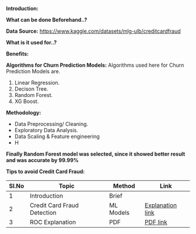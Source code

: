 
**Introduction:** 

**What can be done Beforehand..?** 

   

**Data Source:** https://www.kaggle.com/datasets/mlg-ulb/creditcardfraud

**What is it used for..?**

**Benefits:**





**Algorithms for Churn Prediction Models:**
Algorithms used here for Churn Prediction Models are.
1. Linear Regression.
2. Decison Tree.
3. Random Forest.
4. XG Boost.
   
**Methodology:**
- Data Preprocessing/ Cleaning.
- Exploratory Data Analysis.
- Data Scaling & Feature engineering
- H


 


**Finally Random Forest model was selected, since it showed better result and was accurate by 99.99%**


**Tips to avoid Credit Card Fraud:**






| Sl.No| Topic| Method| Link|
|-|-|-|-|
|1| Introduction | Brief |[ ](-)
|2| Credit Card Fraud Detection| ML Models |[ Explanation link](https://github.com/V-Vibee/My-Projects-2.0/blob/main/4.%20Credit%20Card%20Fraud%20Detection/credit-card-fraud-detection-vipin.ipynb)
|3| ROC Explanation | PDF |[ PDF link](https://github.com/V-Vibee/My-Projects-2.0/blob/main/4.%20Credit%20Card%20Fraud%20Detection/ROC%20indepth.pdf)
